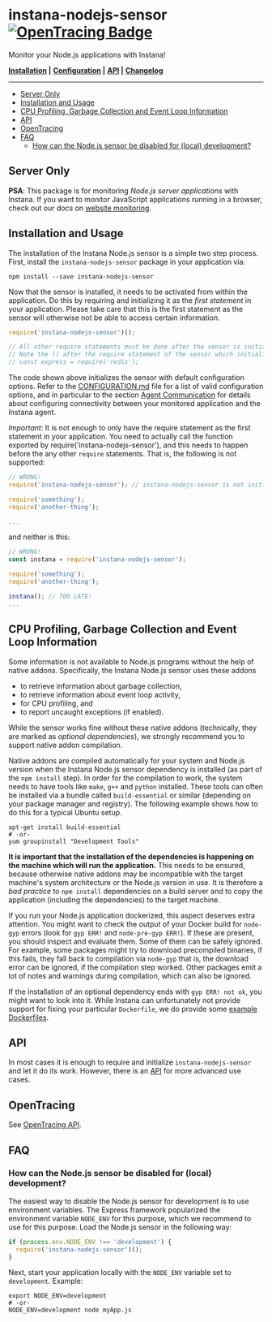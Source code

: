 # instana-nodejs-sensor &nbsp; [![OpenTracing Badge](https://img.shields.io/badge/OpenTracing-enabled-blue.svg)](http://opentracing.io)

Monitor your Node.js applications with Instana!

**[Installation](#installation-and-usage) |**
**[Configuration](CONFIGURATION.md) |**
**[API](API.md) |**
**[Changelog](CHANGELOG.md)**

---

<!-- START doctoc generated TOC please keep comment here to allow auto update -->
<!-- DON'T EDIT THIS SECTION, INSTEAD RE-RUN doctoc TO UPDATE -->


- [Server Only](#server-only)
- [Installation and Usage](#installation-and-usage)
- [CPU Profiling, Garbage Collection and Event Loop Information](#cpu-profiling-garbage-collection-and-event-loop-information)
- [API](#api)
- [OpenTracing](#opentracing)
- [FAQ](#faq)
  - [How can the Node.js sensor be disabled for (local) development?](#how-can-the-nodejs-sensor-be-disabled-for-local-development)

<!-- END doctoc generated TOC please keep comment here to allow auto update -->

## Server Only

**PSA**: This package is for monitoring *Node.js server applications* with Instana. If you want to monitor JavaScript applications running in a browser, check out our docs on [website monitoring](https://docs.instana.io/products/website_monitoring).

## Installation and Usage

The installation of the Instana Node.js sensor is a simple two step process. First, install the `instana-nodejs-sensor` package in your application via:

```
npm install --save instana-nodejs-sensor
```

Now that the sensor is installed, it needs to be activated from within the application. Do this by requiring and initializing it as the *first statement* in your application. Please take care that this is the first statement as the sensor will otherwise not be able to access certain information.

```javascript
require('instana-nodejs-sensor')();

// All other require statements must be done after the sensor is initialized.
// Note the () after the require statement of the sensor which initializes it.
// const express = require('redis');
```

The code shown above initializes the sensor with default configuration options. Refer to the [CONFIGURATION.md](CONFIGURATION.md) file for a list of valid configuration options, and in particular to the section [Agent Communication](https://github.com/instana/nodejs-sensor/blob/master/CONFIGURATION.md#agent-communication) for details about configuring connectivity between your monitored application and the Instana agent.

*Important:* It is not enough to only have the require statement as the first statement in your application. You need to actually call the function exported by require('instana-nodejs-sensor'), and this needs to happen before the any other `require` statements. That is, the following is not supported:

```javascript
// WRONG!
require('instana-nodejs-sensor'); // instana-nodejs-sensor is not initialized

require('something');
require('another-thing');

...
```

and neither is this:


```javascript
// WRONG!
const instana = require('instana-nodejs-sensor');

require('something');
require('another-thing');

instana(); // TOO LATE!
...
```

## CPU Profiling, Garbage Collection and Event Loop Information

Some information is not available to Node.js programs without the help of native addons. Specifically, the Instana Node.js sensor uses these addons
- to retrieve information about garbage collection,
- to retrieve information about event loop activity,
- for CPU profiling, and
- to report uncaught exceptions (if enabled).

While the sensor works fine without these native addons (technically, they are marked as *optional dependencies*), we strongly recommend you to support native addon compilation.

Native addons are compiled automatically for your system and Node.js version when the Instana Node.js sensor dependency is installed (as part of the `npm install` step). In order for the compilation to work, the system needs to have tools like `make`, `g++` and `python` installed. These tools can often be installed via a bundle called `build-essential` or similar (depending on your package manager and registry). The following example shows how to do this for a typical Ubuntu setup.

```
apt-get install build-essential
# -or-
yum groupinstall "Development Tools"
```

**It is important that the installation of the dependencies is happening on the machine which will run the application.** This needs to be ensured, because otherwise native addons may be incompatible with the target machine's system architecture or the Node.js version in use. It is therefore a *bad practice* to `npm install` dependencies on a build server and to copy the application (including the dependencies) to the target machine.

If you run your Node.js application dockerized, this aspect deserves extra attention. You might want to check the output of your Docker build for `node-gyp` errors (look for `gyp ERR!` and `node-pre-gyp ERR!`). If these are present, you should inspect and evaluate them. Some of them can be safely ignored. For example, some packages might try to download precompiled binaries, if this fails, they fall back to compilation via `node-gyp` that is, the download error can be ignored, if the compilation step worked. Other packages emit a lot of notes and warnings during compilation, which can also be ignored.

If the installation of an optional dependency ends with `gyp ERR! not ok`, you might want to look into it. While Instana can unfortunately not provide support for fixing your particular `Dockerfile`, we do provide some [example Dockerfiles](https://github.com/instana/nodejs-sensor/tree/master/dockerfile-examples).

## API

In most cases it is enough to require and initialize `instana-nodejs-sensor` and let it do its work. However, there is an [API](API.md) for more advanced use cases.

## OpenTracing

See [OpenTracing API](API.md#opentracing-integration).

## FAQ

### How can the Node.js sensor be disabled for (local) development?

The easiest way to disable the Node.js sensor for development is to use environment variables. The Express framework popularized the environment variable `NODE_ENV` for this purpose, which we recommend to use for this purpose. Load the Node.js sensor in the following way:

```javascript
if (process.env.NODE_ENV !== 'development') {
  require('instana-nodejs-sensor')();
}
```

Next, start your application locally with the `NODE_ENV` variable set to `development`. Example:

```
export NODE_ENV=development
# -or-
NODE_ENV=development node myApp.js
```

